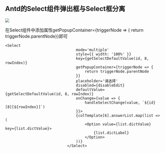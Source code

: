 ## Antd的Select组件弹出框与Select框分离

<img src="E:\github\studyNotes\assets\img\react\0001.png" style="zoom: 80%;" />

在Select组件中添加属性getPopupContainer={triggerNode => { return triggerNode.parentNode}}即可

```
<Select
                                mode='multiple'
                                style={{ width: '100%' }}
                                key={getSelectDefaultValue(id, 8, rowIndex)}
                                getPopupContainer={triggerNode => {
                                    return triggerNode.parentNode
                                }}
                                placeholder='请选择'
                                disabled={disableEdit}
                                defaultValue={getSelectDefaultValue(id, 8, rowIndex)}
                                onChange={value => {
                                    handleSelectChange(value, `${id}[8][${rowIndex}]`)
                                }}>
                                {colTemplate[6].answerList.map(list => (
                                    <Option value={list.dictValue} key={list.dictValue}>
                                        {list.dictLabel}
                                    </Option>
                                ))}
                            </Select>
```

